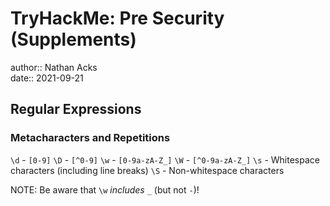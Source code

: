 # TryHackMe: Pre Security (Supplements)

author:: Nathan Acks  
date:: 2021-09-21

## Regular Expressions

### Metacharacters and Repetitions

`\d` - `[0-9]`
`\D` - `[^0-9]`
`\w` - `[0-9a-zA-Z_]`
`\W` - `[^0-9a-zA-Z_]`
`\s` - Whitespace characters (including line breaks)
`\S` - Non-whitespace characters

NOTE: Be aware that `\w` *includes* `_` (but not `-`)!
